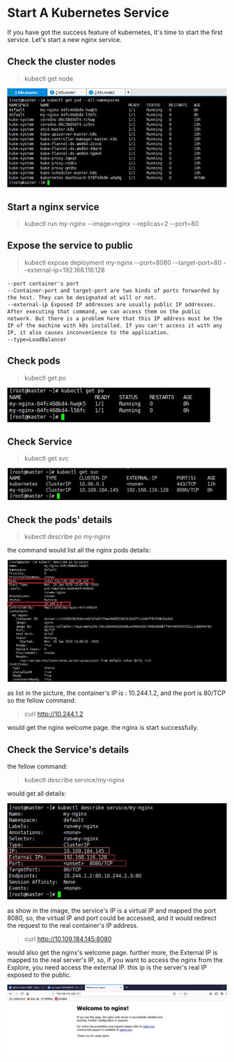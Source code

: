 # Start A Kubernetes Service

If you have got the success feature of kubernetes, It's time to start the first service.
Let's start a new nginx service.

## Check the cluster nodes

> kubectl get node

![image](https://github.com/fasimito/kubernetes-cluster/blob/master/images/all-pods-status.jpg)

## Start a nginx service
> kubectl run my-nginx --image=nginx --replicas=2 --port=80

## Expose the service to public
> kubectl expose deployment my-nginx --port=8080 --target-port=80 --external-ip=192.168.116.128

```
--port container's port 
--Container-port and target-port are two kinds of ports forwarded by the host. They can be designated at will or not.  
--external-ip Exposed IP addresses are usually public IP addresses. After executing that command, we can access them on the public network. But there is a problem here that this IP address must be the IP of the machine with k8s installed. If you can't access it with any IP, it also causes inconvenience to the application.  
--type=LoadBalancer 
```
## Check pods
> kubectl get po

![image](https://github.com/fasimito/kubernetes-cluster/blob/master/images/check-pos-status.jpg)

## Check Service
> kubectl get svc

![image](https://github.com/fasimito/kubernetes-cluster/blob/master/images/check-service-status.jpg)

## Check the pods' details
> kubectl describe po my-nginx

the command would list all the nginx pods details:

![image](https://github.com/fasimito/kubernetes-cluster/blob/master/images/pods-details.jpg)

as list in the picture, the container's IP is : 10.244.1.2, and the port is 80/TCP so the fellow command:

> curl http://10.244.1.2

would get the nginx welcome page. the nginx is start successfully.

## Check the Service's details
the fellow command:
> kubectl describe service/my-nginx

would get all details:

![image](https://github.com/fasimito/kubernetes-cluster/blob/master/images/check-service-details.jpg)

as show in the image, the service's IP is a virtual IP and mapped the port 8080, so, the virtual IP and port could be accessed, and it would redirect the request to the real container's IP address.

> curl http://10.109.184.145:8080  

would also get the nginx's welcome page. further more, the External IP is mapped to the real server's IP, so, if you want to access the nginx from the Explore, you need access the external IP. this ip is the server's real IP exposed to the public.

![image](https://github.com/fasimito/kubernetes-cluster/blob/master/images/access-from-ie.jpg)
